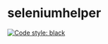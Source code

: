 # seleniumhelper

[![Code style: black](https://img.shields.io/badge/code%20style-black-000000.svg)](https://github.com/psf/black)
